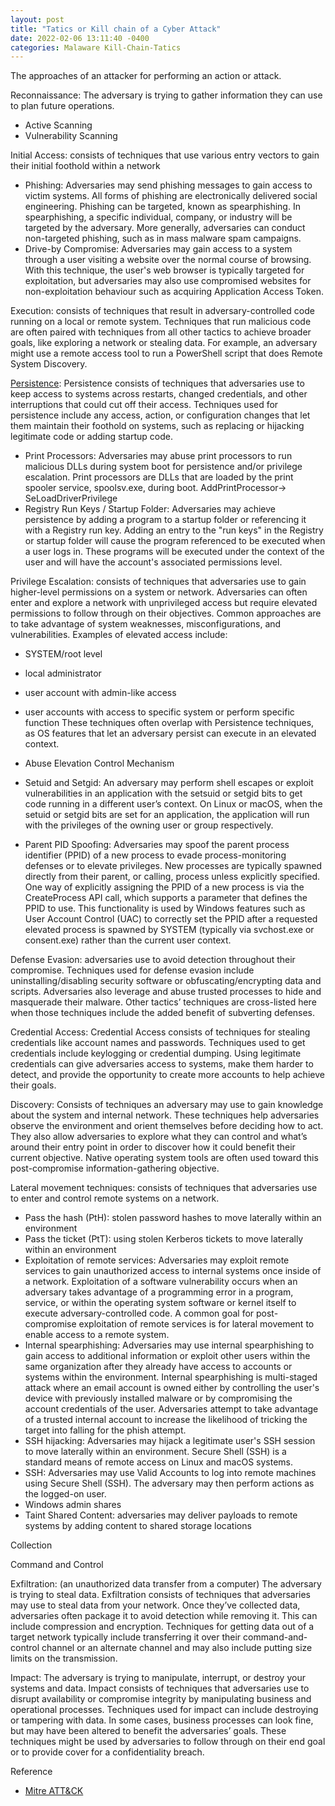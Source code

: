 ```yaml
--- 
layout: post
title: "Tatics or Kill chain of a Cyber Attack"
date: 2022-02-06 13:11:40 -0400
categories: Malaware Kill-Chain-Tatics
--- 
```


The approaches of an attacker for performing an action or attack.

Reconnaissance: The adversary is trying to gather information they can use to plan future operations.

- Active Scanning
- Vulnerability Scanning


Initial Access: consists of techniques that use various entry vectors to gain their initial foothold within a network

- Phishing: Adversaries may send phishing messages to gain access to victim systems. All forms of phishing are electronically delivered social engineering. Phishing can be targeted, known as spearphishing. In spearphishing, a specific individual, company, or industry will be targeted by the adversary. More generally, adversaries can conduct non-targeted phishing, such as in mass malware spam campaigns.
- Drive-by Compromise: Adversaries may gain access to a system through a user visiting a website over the normal course of browsing. With this technique, the user's web browser is typically targeted for exploitation, but adversaries may also use compromised websites for non-exploitation behaviour such as acquiring Application Access Token.


Execution: consists of techniques that result in adversary-controlled code running on a local or remote system. Techniques that run malicious code are often paired with techniques from all other tactics to achieve broader goals, like exploring a network or stealing data. For example, an adversary might use a remote access tool to run a PowerShell script that does Remote System Discovery.


[Persistence](https://amritvin.github.io/blogs/malaware/persistence/techniques/2021/01/11/Persistence-Techniques.html): Persistence consists of techniques that adversaries use to keep access to systems across restarts, changed credentials, and other interruptions that could cut off their access. Techniques used for persistence include any access, action, or configuration changes that let them maintain their foothold on systems, such as replacing or hijacking legitimate code or adding startup code.
- Print Processors: Adversaries may abuse print processors to run malicious DLLs during system boot for persistence and/or privilege escalation. Print processors are DLLs that are loaded by the print spooler service, spoolsv.exe, during boot. AddPrintProcessor-> SeLoadDriverPrivilege
- Registry Run Keys / Startup Folder: Adversaries may achieve persistence by adding a program to a startup folder or referencing it with a Registry run key. Adding an entry to the "run keys" in the Registry or startup folder will cause the program referenced to be executed when a user logs in. These programs will be executed under the context of the user and will have the account's associated permissions level.



Privilege Escalation: consists of techniques that adversaries use to gain higher-level permissions on a system or network. Adversaries can often enter and explore a network with unprivileged access but require elevated permissions to follow through on their objectives. Common approaches are to take advantage of system weaknesses, misconfigurations, and vulnerabilities. Examples of elevated access include:
- SYSTEM/root level
- local administrator
- user account with admin-like access
- user accounts with access to specific system or perform specific function
These techniques often overlap with Persistence techniques, as OS features that let an adversary persist can execute in an elevated context.

- Abuse Elevation Control Mechanism
- Setuid and Setgid: An adversary may perform shell escapes or exploit vulnerabilities in an application with the setsuid or setgid bits to get code running in a different user’s context. On Linux or macOS, when the setuid or setgid bits are set for an application, the application will run with the privileges of the owning user or group respectively.
- Parent PID Spoofing: Adversaries may spoof the parent process identifier (PPID) of a new process to evade process-monitoring defenses or to elevate privileges. New processes are typically spawned directly from their parent, or calling, process unless explicitly specified. One way of explicitly assigning the PPID of a new process is via the CreateProcess API call, which supports a parameter that defines the PPID to use. This functionality is used by Windows features such as User Account Control (UAC) to correctly set the PPID after a requested elevated process is spawned by SYSTEM (typically via svchost.exe or consent.exe) rather than the current user context.

Defense Evasion: adversaries use to avoid detection throughout their compromise. Techniques used for defense evasion include uninstalling/disabling security software or obfuscating/encrypting data and scripts. Adversaries also leverage and abuse trusted processes to hide and masquerade their malware. Other tactics’ techniques are cross-listed here when those techniques include the added benefit of subverting defenses.


Credential Access: Credential Access consists of techniques for stealing credentials like account names and passwords. Techniques used to get credentials include keylogging or credential dumping. Using legitimate credentials can give adversaries access to systems, make them harder to detect, and provide the opportunity to create more accounts to help achieve their goals.


Discovery: Consists of techniques an adversary may use to gain knowledge about the system and internal network. These techniques help adversaries observe the environment and orient themselves before deciding how to act. They also allow adversaries to explore what they can control and what’s around their entry point in order to discover how it could benefit their current objective. Native operating system tools are often used toward this post-compromise information-gathering objective.


Lateral movement techniques: consists of techniques that adversaries use to enter and control remote systems on a network.
- Pass the hash (PtH): stolen password hashes to move laterally within an environment
- Pass the ticket (PtT): using stolen Kerberos tickets to move laterally within an environment
- Exploitation of remote services: Adversaries may exploit remote services to gain unauthorized access to internal systems once inside of a network. Exploitation of a software vulnerability occurs when an adversary takes advantage of a programming error in a program, service, or within the operating system software or kernel itself to execute adversary-controlled code. A common goal for post-compromise exploitation of remote services is for lateral movement to enable access to a remote system.
- Internal spearphishing: Adversaries may use internal spearphishing to gain access to additional information or exploit other users within the same organization after they already have access to accounts or systems within the environment. Internal spearphishing is multi-staged attack where an email account is owned either by controlling the user's device with previously installed malware or by compromising the account credentials of the user. Adversaries attempt to take advantage of a trusted internal account to increase the likelihood of tricking the target into falling for the phish attempt.
- SSH hijacking: Adversaries may hijack a legitimate user's SSH session to move laterally within an environment. Secure Shell (SSH) is a standard means of remote access on Linux and macOS systems. 
- SSH: Adversaries may use Valid Accounts to log into remote machines using Secure Shell (SSH). The adversary may then perform actions as the logged-on user.
- Windows admin shares
- Taint Shared Content: adversaries may deliver payloads to remote systems by adding content to shared storage locations 

Collection

Command and Control

Exfiltration: (an unauthorized data transfer from a computer) The adversary is trying to steal data. Exfiltration consists of techniques that adversaries may use to steal data from your network. Once they’ve collected data, adversaries often package it to avoid detection while removing it. This can include compression and encryption. Techniques for getting data out of a target network typically include transferring it over their command-and-control channel or an alternate channel and may also include putting size limits on the transmission.

Impact: The adversary is trying to manipulate, interrupt, or destroy your systems and data. Impact consists of techniques that adversaries use to disrupt availability or compromise integrity by manipulating business and operational processes. Techniques used for impact can include destroying or tampering with data. In some cases, business processes can look fine, but may have been altered to benefit the adversaries’ goals. These techniques might be used by adversaries to follow through on their end goal or to provide cover for a confidentiality breach.


Reference

- [Mitre ATT&CK](https://attack.mitre.org/tactics/enterprise/)